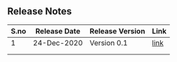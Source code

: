 
## Release Notes

| S.no | Release Date | Release Version | Link                   |
|------|--------------|-----------------|------------------------|
| 1    | 24-Dec-2020  | Version 0.1     | [link](www.google.com) |
|      |              |                 |                        |
|      |              |                 |                        |